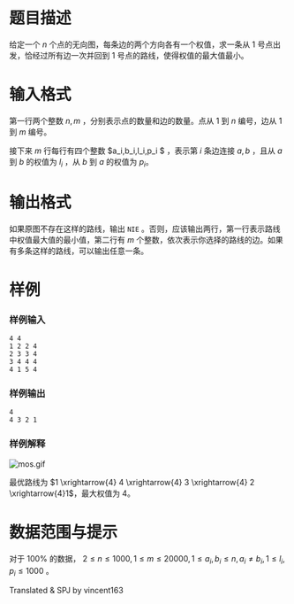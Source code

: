 
# 题目描述

给定一个 $n$ 个点的无向图，每条边的两个方向各有一个权值，求一条从 1 号点出发，恰经过所有边一次并回到 1 号点的路线，使得权值的最大值最小。

# 输入格式

第一行两个整数 $n,m$ ，分别表示点的数量和边的数量。点从 $1$ 到 $n$ 编号，边从 $1$ 到 $m$ 编号。

接下来 $m$ 行每行有四个整数 $a_i,b_i,l_i,p_i $ ，表示第 $i$ 条边连接 $a,b$ ，且从 $a$ 到 $b$ 的权值为 $l_i$ ，从 $b$ 到 $a$ 的权值为 $p_i$。

# 输出格式

如果原图不存在这样的路线，输出 ```NIE``` 。否则，应该输出两行，第一行表示路线中权值最大值的最小值，第二行有 $m$ 个整数，依次表示你选择的路线的边。如果有多条这样的路线，可以输出任意一条。

# 样例

### 样例输入
```plain
4 4
1 2 2 4
2 3 3 4
3 4 4 4
4 1 5 4
```

### 样例输出
```plain
4
4 3 2 1
```

### 样例解释
![mos.gif](source/loj/2460/img/aHR0cHM6Ly9pLmxvbGkubmV0LzIwMTgvMDMvMjkvNWFiY2RmMzU3N2ZmNy5naWY=.gif)

最优路线为 $1 \xrightarrow{4} 4 \xrightarrow{4} 3 \xrightarrow{4} 2 \xrightarrow{4}1$，最大权值为 $4$。

# 数据范围与提示

对于 $100\%$ 的数据，  $2 \le n \le 1000,1 \le m \le 20000 , 1 \le a_i,b_i \le n,a_i \neq b_i,1 \le l_i,p_i \le 1000$ 。

Translated & SPJ by vincent163

